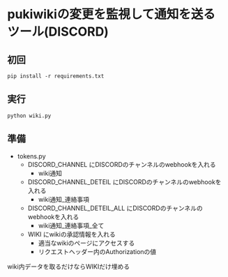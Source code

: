 # pukiwikiの変更を監視して通知を送るツール(DISCORD)

## 初回
`pip install -r requirements.txt`

## 実行
`python wiki.py`


## 準備
* tokens.py
    - DISCORD_CHANNEL にDISCORDのチャンネルのwebhookを入れる
        + wiki通知
    - DISCORD_CHANNEL_DETEIL にDISCORDのチャンネルのwebhookを入れる
        + wiki通知_連絡事項
    - DISCORD_CHANNEL_DETEIL_ALL にDISCORDのチャンネルのwebhookを入れる
        + wiki通知_連絡事項_全て
    - WIKI にwikiの承認情報を入れる
        + 適当なwikiのページにアクセスする
        + リクエストヘッダー内のAuthorizationの値

wiki内データを取るだけならWIKIだけ埋める
